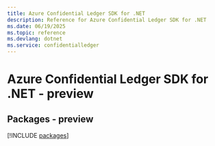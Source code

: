 ```yaml
---
title: Azure Confidential Ledger SDK for .NET
description: Reference for Azure Confidential Ledger SDK for .NET
ms.date: 06/19/2025
ms.topic: reference
ms.devlang: dotnet
ms.service: confidentialledger
---
```

# Azure Confidential Ledger SDK for .NET - preview
## Packages - preview
[!INCLUDE [packages](confidential-ledger-index.md)]